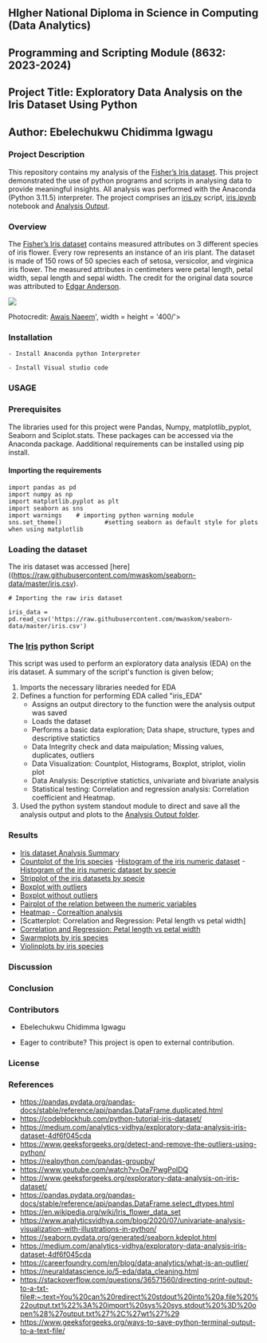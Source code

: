 ## HIgher National Diploma in Science in Computing (Data Analytics)
## Programming and Scripting Module (8632: 2023-2024)
## Project Title: Exploratory  Data Analysis on the Iris Dataset Using Python
## Author: Ebelechukwu Chidimma Igwagu




### Project Description

This repository contains my analysis of the [Fisher’s Iris dataset](https://archive.ics.uci.edu/dataset/53/iris).  This project demonstrated the use of python programs and scripts in analysing data to provide meaningful insights. All analysis was performed with the Anaconda (Python 3.11.5) interpreter. The project comprises an [iris.py](https://github.com/Gtalen/pands-project/blob/main/iris.py) script, [iris.ipynb](https://github.com/Gtalen/pands-project/blob/main/iris.ipynb) notebook and [Analysis Output](https://github.com/Gtalen/pands-project/tree/main/Analysis%20Output).

### Overview
The [Fisher’s Iris dataset](https://archive.ics.uci.edu/dataset/53/iris) contains measured attributes on 3 different species of iris flower. Every row represents an instance of an iris plant. The dataset is made of 150 rows of 50 species each of setosa, versicolor, and virginica iris flower. The measured attributes in centimeters were petal length, petal width, sepal length and sepal width. The credit for the original data source was attributed to [Edgar Anderson](https://en.wikipedia.org/wiki/Edgar_Anderson).


<div>
<img src = '<div>
<img src = 'https://uk.images.search.yahoo.com/images/view;_ylt=AwrNah4_HEpmbEUDQ9VNBQx.;_ylu=c2VjA3NyBHNsawNpbWcEb2lkA2E4MGEwMDI1ZTdmOTE3ZWI2NjY2OTk5NzdmZjc3OTgwBGdwb3MDMwRpdANiaW5n?back=https%3A%2F%2Fuk.images.search.yahoo.com%2Fsearch%2Fimages%3Fp%3Dthe%2Biris%2Bdataset%26fr%3Dmcafee%26tab%3Dorganic%26ri%3D3&w=1400&h=502&imgurl=www.embedded-robotics.com%2Fwp-content%2Fuploads%2F2022%2F01%2FIris-Dataset-Classification.png&rurl=https%3A%2F%2Fwww.embedded-robotics.com%2Firis-dataset-classification%2F&size=309.3KB&p=the+iris+dataset&oid=a80a0025e7f917eb666699977ff77980&fr2=&fr=mcafee&tt=Iris+Dataset+Classification+Using+3+Machine+Learning+Algos&b=0&ni=200&no=3&ts=&tab=organic&sigr=xNARYprdCeLI&sigb=X.01Pn0Fmz1x&sigi=IUOeD5VBGqEU&sigt=sPgH93UVv7c6&.crumb=K.SUh56FdNo&fr=mcafee', width = height = '400/'>
</div>

Photocredit: [Awais Naeem](https://www.embedded-robotics.com/iris-dataset-classification/)', width = height = '400/'>
</div>

### Installation

```
- Install Anaconda python Interpreter

- Install Visual studio code

```
### USAGE

### Prerequisites


The libraries used for this project were Pandas, Numpy, matplotlib_pyplot, Seaborn and Sciplot.stats. These packages can be accessed via the Anaconda package. Aadditional requirements can be installed using pip install. 

#### Importing the requirements
```
import pandas as pd
import numpy as np
import matplotlib.pyplot as plt
import seaborn as sns
import warnings    # importing python warning module
sns.set_theme()            #setting seaborn as default style for plots when using matplotlib
```

### Loading the dataset

The iris dataset was accessed [here]((https://raw.githubusercontent.com/mwaskom/seaborn-data/master/iris.csv). 

```
# Importing the raw iris dataset

iris_data = pd.read_csv('https://raw.githubusercontent.com/mwaskom/seaborn-data/master/iris.csv')

```
### The [Iris](https://github.com/Gtalen/pands-project/blob/main/iris.py) python Script
This script was used to perform an exploratory data analysis (EDA) on the iris dataset. A summary of the script's function is given below;

1. Imports the necessary libraries needed for EDA
2. Defines a function for performing EDA called "iris_EDA"
     - Assigns an output directory to the function were the analysis output was saved
     - Loads the dataset
     - Performs a basic data exploration; Data shape, structure, types and descriptive statictics
     - Data Integrity check and data maipulation; Missing values, duplicates, outliers
     - Data Visualization: Countplot, Histograms, Boxplot, striplot, violin plot 
     - Data Analysis:  Descriptive statictics, univariate and bivariate analysis
     - Statistical testing: Correlation and regression analysis: Correlation coefficient and Heatmap.
3. Used the python system standout module to direct and save all the analysis output and plots to the [Analysis Output folder](https://github.com/Gtalen/pands-project/tree/main/Analysis%20Output).

### Results
- [Iris dataset Analysis Summary](https://github.com/Gtalen/pands-project/blob/main/iris.py)
- [Countplot of the Iris species](https://github.com/Gtalen/pands-project/blob/main/Analysis%20Output/Countplot%20of%20the%20Iris%20species.png)
-[Histogram of the iris numeric dataset](https://github.com/Gtalen/pands-project/blob/main/Analysis%20Output/Histograms%20of%20num%20var.png)
-[Histogram of the iris numeric dataset by specie](https://github.com/Gtalen/pands-project/blob/main/Analysis%20Output/Histograms%20of%20num%20var%20by%20specie.png)
- [Stripplot of the iris  datasets by specie](https://github.com/Gtalen/pands-project/blob/main/Analysis%20Output/Stripplot%20by%20Iris%20species.png)
- [Boxplot with outliers](https://github.com/Gtalen/pands-project/blob/main/Analysis%20Output/Boxplot%20Iris%20outliers.png)
- [Boxplot without outliers](https://github.com/Gtalen/pands-project/blob/main/Analysis%20Output/Boxplot%20Iris%20-%20no%20outliers.png)
- [Pairplot of the relation between the numeric variables](https://github.com/Gtalen/pands-project/blob/main/Analysis%20Output/Pairplot%20of%20the%20Iris%20dataset.png)
- [Heatmap - Correaltion analysis](https://github.com/Gtalen/pands-project/blob/main/Analysis%20Output/Heatmap%20of%20the%20Iris%20dataset.png)
- [Scatterplot: Correlation and Regression: Petal length vs petal width]
- [Correlation and Regression: Petal length vs petal width](https://github.com/Gtalen/pands-project/blob/main/Analysis%20Output/Corr%20and%20Reg%20analysis%20on%20the%20iris%20petal%20length%20and%20petal%20width.png)
- [Swarmplots by iris species]()
- [Violinplots by iris species]()





### Discussion

 ### Conclusion


### Contributors
- Ebelechukwu Chidimma Igwagu

- Eager to contribute? This project is open to external contribution.

### License



### References
- https://pandas.pydata.org/pandas-docs/stable/reference/api/pandas.DataFrame.duplicated.html
- https://codeblockhub.com/python-tutorial-iris-dataset/
- https://medium.com/analytics-vidhya/exploratory-data-analysis-iris-dataset-4df6f045cda
- https://www.geeksforgeeks.org/detect-and-remove-the-outliers-using-python/
- https://realpython.com/pandas-groupby/
- https://www.youtube.com/watch?v=Oe7PwgPolDQ
- https://www.geeksforgeeks.org/exploratory-data-analysis-on-iris-dataset/
- https://pandas.pydata.org/pandas-docs/stable/reference/api/pandas.DataFrame.select_dtypes.html
- https://en.wikipedia.org/wiki/Iris_flower_data_set
- https://www.analyticsvidhya.com/blog/2020/07/univariate-analysis-visualization-with-illustrations-in-python/
- https://seaborn.pydata.org/generated/seaborn.kdeplot.html
- https://medium.com/analytics-vidhya/exploratory-data-analysis-iris-dataset-4df6f045cda
- https://careerfoundry.com/en/blog/data-analytics/what-is-an-outlier/
- https://neuraldatascience.io/5-eda/data_cleaning.html
- https://stackoverflow.com/questions/36571560/directing-print-output-to-a-txt-file#:~:text=You%20can%20redirect%20stdout%20into%20a,file%20%22output.txt%22%3A%20import%20sys%20sys.stdout%20%3D%20open%28%27output.txt%27%2C%27wt%27%29
- https://www.geeksforgeeks.org/ways-to-save-python-terminal-output-to-a-text-file/
